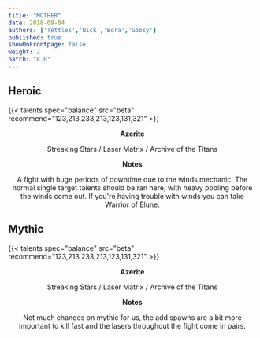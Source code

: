 ```yaml
---
title: "MOTHER"
date: 2018-09-04
authors: ['Tettles','Nick','Bora','Goosy']
published: true
showOnFrontpage: false
weight: 2
patch: "8.0"
---
```


## Heroic
{{< talents spec="balance" src="beta" recommend="123,213,233,213,123,131,321" >}}

<center>
<b>Azerite</b>
  
Streaking Stars / Laser Matrix / Archive of the Titans 


<b>Notes</b>

A fight with huge periods of downtime due to the winds mechanic. The normal single target talents should be ran here, with heavy pooling before the winds come out. If you're having trouble with winds you can take Warrior of Elune. 

</center>


## Mythic
{{< talents spec="balance" src="beta" recommend="123,213,233,213,123,131,321" >}}

<center>
  <b>Azerite</b>
  
Streaking Stars / Laser Matrix / Archive of the Titans 


<b>Notes</b>

Not much changes on mythic for us, the add spawns are a bit more important to kill fast and the lasers throughout the fight come in pairs.

</center>
